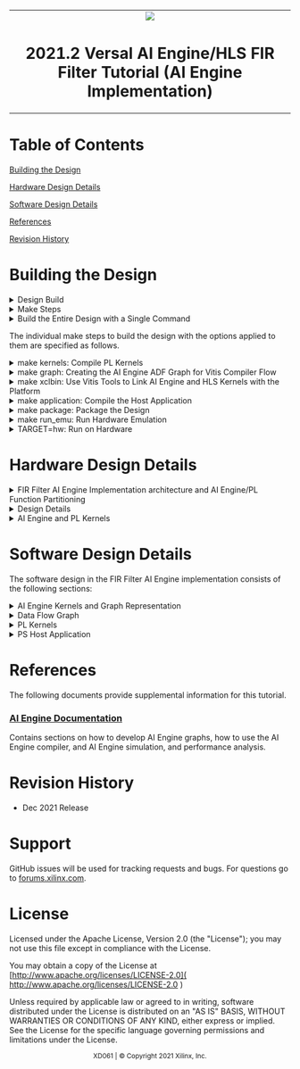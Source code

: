 <table>
 <tr>
   <td align="center"><img src="https://www.xilinx.com/content/dam/xilinx/imgs/press/media-kits/corporate/xilinx-logo.png" width="30%"/><h1>2021.2 Versal AI Engine/HLS FIR Filter Tutorial (AI Engine Implementation)</h1>
   </td>
 </tr>
</table>

# Table of Contents
[Building the Design](#building-the-design)

[Hardware Design Details](#hardware-design-details)

[Software Design Details](#software-design-details)

[References](#references)

[Revision History](#revision-history)

# Building the Design

<details>
<summary>Design Build</summary>

## Design Build
In this section, you will build and run the FIR filter design using the AI Engine implementation. You will compile the AI Engine design and integrate it into a larger system design (including the programmable logic (PL) kernels and processing system (PS) host application). You can review [Integrating the Application Section in the AI Engine Documentation](#ai-engine-documentation) for the general flow.

At the end of this section, the design flow will generate a new directory (called `build/`). Underneath are sub-directories named `fir_aie_$(N_FIR_FILTERS)firs_$(N_FIR_TAPS)taps` (for example, fir_aie_1firs_15taps) depending on value of `N_FIR_FILTERS` and `N_FIR_TAPS` chosen in the build. Each sub-directory contains the `Work/`, `hw_emu/`, and `hw/` subfolders. The `Work/` subfolder is an output from the AI Engine compiler. The `hw_emu/` subfolder contains the build for hardware emulation. The `hw/` subfolder contains the build for the hardware run on a VCK190 board.   

</details>

<details>
<summary>Make Steps</summary>

## Make Steps
To run the following `make` steps (e.g. `make kernels`, `make graph`, etc), you must be in the `Makefiles/` folder.
```bash
cd Makefiles
```

The following options can be specified in the make steps. See the make steps for instructions on how to apply them.

* TARGET: It can be set to "hw" or "hw_emu" to build the design in hardware or hardware emulation flow. Default is "hw_emu"

* N_FIR_FILTERS: Specifies the number of FIR filters in the chain. Default is 1.

* N_FIR_TAPS: Specifies the number of FIR filter taps. Default is 15.

* FIR_WINDOW_SIZE: Specifies the size of the ping-pong buffers inserted between the FIR filter kernels. Default is 256.

* EN_TRACE: Flag to enable trace data to be captured. 0 is disabled and 1 is enabled. Default is 0.

</details>

<details>
<summary>Build the Entire Design with a Single Command</summary>

## Build the Entire Design with a Single Command
If you are already familiar with the AI Engine and Vitis™ accelerated kernel compilation flows, you can build the entire design with one command:

```bash
make run (default hardware emulation, 1 filter 15 taps, no trace enabled)
```
or
```bash
make run TARGET=hw N_FIR_FILTERS=5 N_FIR_TAPS=15 EN_TRACE=1   (hardware, 5 FIR filters, each with 15 taps, enable tracing)
```

This command will run the `make kernels`,`make graph`,`make xclbin`,`make application`,`make package` and `make run_emu` for hardware emulation or to run on hardware (VCK190 board), depending on the `TARGET` you specify. The default `TARGET` without specification is hw_emu. The settings also apply to the following individual make steps.

**Note**

1) The generated files for a particular build are placed under individual directory: build/fir_aie_$(N_FIR_FILTERS)firs_$(N_FIR_TAPS)taps
2) See the specification in each of the following make steps for options used and location of input and output files.

</details>

The individual make steps to build the design with the options applied to them are specified as follows.

<details>
<summary>make kernels: Compile PL Kernels</summary>

## make kernels: Compile PL Kernels
In this step, the Vitis compiler takes any kernels (RTL or HLS C) in the PL region of the target platform (`xilinx_vck190_base_202120_1`) and compiles them into their respective XO files.

The following command compiles the kernels (default TARGET=hw_emu, N_FIR_FILTERS=1, N_FIR_TAPS=15, FIR_WINDOW_SIZE=256, EN_TRACE=0):

```
make kernels
```

The expanded command is as follows:
```
mkdir -p ../build/fir_aie_$(N_FIR_FILTERS)firs_$(N_FIR_TAPS)taps/hw_emu

cd ../build/fir_aie_$(N_FIR_FILTERS)firs_$(N_FIR_TAPS)taps/hw_emu

v++ 	--target hw_emu					\
	--hls.clock 250000000:datamover 			\
    -D N_FIR_TAPS=15
	--platform xilinx_vck190_base_202120_1		\
	--save-temps 					\
	--temp_dir _x 					\
	--verbose 					\
	-g -c 						\
	-k s2mm 					\
	../../../design/pl_src/s2mm.cpp 		\
	-o s2mm.hw_emu.xo   
```
Summary of the switches used:
|Switch|Description|
|  ---  |  ---  |
|--target \| -t [hw\|hw_emu]|Specifies the build target.|
|--hls.clock | Specifies a frequency in Hz at which the listed kernel(s) should be compiled by Vitis HLS. |
|--platform \| -f|Specifies the name of a supported acceleration platform as specified by the $PLATFORM_REPO_PATHS environment variable or the full path to the platform XPFM file.|
|--save-temps \| -s|Directs the Vitis compiler command to save intermediate files/directories created during the compilation and link process. Use the `--temp_dir` option to specify a location to write the intermediate files to.|
|--temp_dir <string>|This allows you to manage the location where the tool writes temporary files created during the build process. The temporary results are written by the Vitis compiler, and then removed, unless the `--save-temps` option is also specified.|
|--verbose|Display verbose/debug information.|
| -g | Generates code for debugging the kernel during software emulation. Using this option adds features to facilitate debugging the kernel as it is compiled. |
|--compile \| -c|Required for compilation to generate XO files from kernel source files.|
|--kernel \<arg\>\|-k \<arg\>|Compile only the specified kernel from the input file. Only one -k option is allowed per Vitis compiler command.|
|--output \| -o|Specifies the name of the output file generated by the `v++` command. The compilation process output name must end with the XO file suffix.|

[Detailed Description of All Vitis Compiler Switches](https://docs.xilinx.com/r/en-US/ug1393-vitis-application-acceleration/Vitis-Compiler-Command)

|Input|Description|
|  ---  |  ---  |
|datamover.cpp|The data-mover PL kernel source code.|

|Output|Description|
|  ---  |  ---  |
|datamover.hw/hw_emu.xo|The data-mover kernel object file.|

</details>

<details>
<summary>make graph: Creating the AI Engine ADF Graph for Vitis Compiler Flow</summary>

## make graph: Creating the AI Engine ADF Graph for Vitis Compiler Flow

An adaptive data flow (ADF) graph can be connected to an extensible Vitis platform (the graph I/Os can be connected either to platform ports or to ports on Vitis kernels through Vitis compiler connectivity directives.
* The AI Engine ADF C++ graph of the design contains AI Engine kernels.
* All interconnects between kernels are defined in the C++ graph
* All interconnections to external I/O are fully specified in the C++ simulation testbench (`graph.cpp`) that instantiates the C++ ADF graph object.

To compile the graph using the Makefile flow type (default TARGET=hw_emu, N_FIR_FILTERS=1, N_FIR_TAPS=15, FIR_WINDOW_SIZE=256, EN_TRACE=0):
```
make graph
```

The expanded command is as follows:
```
cd ../build/fir_aie_$(N_FIR_FILTERS)firs_$(N_FIR_TAPS)taps/hw_emu

aiecompiler -include=$(DSPLIB_ROOT)/L1/src/aie 		\
      --Xpreproc="-N_FIR_FILTERS=1" \
      --Xpreproc="-N_FIR_TAPS=15" \
		-include=$(DSPLIB_ROOT)/L1/include/aie 		\
		-include=$(DSPLIB_ROOT)/L2/include/aie 		\
		-include=../../../design/aie_src 		\
		--platform=$(PLATFORM_REPO_PATHS)/xilinx_vck190_base_202120_1/xilinx_vck190_base_202120_1.xpfm 	\
		--workdir=Work 					\
		--log-level=5 					\
		--pl-freq=300 					\
		--verbose 					\
		--dataflow 					\
		../../../design/aie_src/fir_aie_graph.cpp
 ```

Summary of the switches used:
|Switch|Description|
|  ---  |  ---  |
|--include=\<string\>|Specify compile-time include directory (zero or more).|
|--platform=\<string\>|This is a path to a Vitis platform file that defines the hardware and software components available when doing a hardware design and its RTL co-simulation.|
|--workdir=\<string\>|By default, the compiler writes all outputs to a sub-directory of the current directory, called Work. Use this option to specify a different output directory.|
|--log-level=\<int\>|Log level for verbose logging (default=1).|
|--pl-freq=\<value\>|Specifies the interface frequency (in MHz) for all PLIOs. The default frequency is a quarter of the AI Engine frequency and the maximum supported frequency is half of the AI Engine frequency. The PL frequency specific to each interface is provided in the graph.|
|--verbose|Verbose output of the AI Engine compiler emits compiler messages at various stages of compilation. These debug and tracing logs provide useful messages regarding the compilation process.|

[AI Engine Compiler Options](https://docs.xilinx.com/r/en-US/ug1076-ai-engine-environment/AI-Engine-Compiler-Options)
[AI Engine Programming Environment Documentation](https://docs.xilinx.com/r/en-US/ug1076-ai-engine-environment)

|Inputs Sources|Description|
|  ---  |  ---  |
|fir_aie_graph.cpp|AIE kernel base FIR filter graph source code.|

|Output Objects|Description|
|  ---  |  ---  |
|libadf.a|Compiled AI Engine design graph|
|Work/|Directory that contains all outputs of the AI Engine compiler.|

</details>


<details>
<summary>make xclbin: Use Vitis Tools to Link AI Engine and HLS Kernels with the Platform</summary>

## make xclbin: Use Vitis Tools to Link AI Engine and HLS Kernels with the Platform
After the AI Engine graph and PL HLS kernels have been compiled, you can use the Vitis compiler to link them with the platform to generate an XCLBIN file.

The Vitis tools allow you to integrate the AI Engine graph and HLS kernels into an existing extensible platform. This is an automated step from a software developer perspective where the platform chosen is provided by the hardware designer (or you can opt to use one of the many extensible base platforms provided by Xilinx and the Vitis tools build the hardware design and integrate the AI Engine and PL kernels into the design).

To test this feature in this tutorial, use the base VCK190 platform to build the design.

The command to run this step is shown as follows (default TARGET=hw_emu, N_FIR_FILTERS=1, N_FIR_TAPS=15, FIR_WINDOW_SIZE=256, EN_TRACE=0):
```
make xclbin
```

The expanded command is as follows:
```
cd ../build/fir_aie_$(N_FIR_FILTERS)firs_$(N_FIR_TAPS)taps/hw_emu

v++ 	-l 						\
	--platform xilinx_vck190_base_202120_1		\
	--save-temps 					\
	--temp_dir _x 					\
	--verbose 					\
	-g 						\
	--clock.defaultTolerance 0.001 			\
	--clock.freqHz 250000000:datamover_0 		\
	--config $(DESIGN_REPO)/system.cfg 		\
	-t hw_emu 					\
	-o vck190_aie_fir.hw_emu.xclbin  		\
	datamover.hw_emu.xo					\
        ../libadf.a

```

If EN_TRACE is enabled, the following `v++` flags are also set
```
	--profile.trace_memory DDR			\
   --profile.data datamover:datamover_0:all \
	--profile.data ai_engine_0.DataIn		\
	--profile.data ai_engine_0.DataOut

```
This will capture trace data for the ports specified.

Summary of the switches used:

|Switch|Description|
|  ---  |  ---  |
|--platform \| -f|Specifies the name of a supported acceleration platform as specified by the $PLATFORM_REPO_PATHS environment variable or the full path to the platform XPFM file.|
|--save-temps \| -s|Directs the `v++` command to save intermediate files/directories created during the compilation and link process. Use the `--temp_dir` option to specify a location to write the intermediate files to.|
|--temp_dir <string>|This allows you to manage the location where the tool writes temporary files created during the build process. The temporary results are written by the Vitis compiler, and then removed, unless the `--save-temps` option is also specified.|
|--verbose|Display verbose/debug information.|
| -g | Generates code for debugging the kernel during software emulation. Using this option adds features to facilitate debugging the kernel as it is compiled. |
|--clock.freqHz \<freq_in_Hz\>:\<cu\>\[.\<clk_pin\>\]|Specifies a clock frequency in Hz and assigns it to a list of associated compute units (CUs) and optionally specific clock pins on the CU.|
|--config <config_file>|Specifies a configuration file containing `v++` switches.|
|--target \| -t [hw\|hw_emu]|Specifies the build target.|
|--output \| -o|Specifies the name of the output file generated by the `v++` command. The linking process output file name must end with the .xclbin suffix|
|--profile.data [<kernel_name>\|all]:[<cu_name>\|all]:[<interface_name>\|all]\(:[counters\|all]\)|Enables monitoring of data ports through the monitor IPs. This option needs to be specified during linking. [Detailed Profiling Options](https://docs.xilinx.com/r/en-US/ug1393-vitis-application-acceleration/profile-Options) |
|--profile.trace_memory \<FIFO\>:\<size\>\|\<MEMORY\>[\<n\>]|When building the hardware target \(-t=hw\), use this option to specify the type and amount of memory to use for capturing trace data. [Detailed Profiling Options](https://docs.xilinx.com/r/en-US/ug1393-vitis-application-acceleration/profile-Options) |

[Detailed Description of All Vitis Compiler Switches](https://docs.xilinx.com/r/en-US/ug1393-vitis-application-acceleration/Vitis-Compiler-Command)
[Linking the Kernels in Vitis](https://docs.xilinx.com/r/en-US/ug1393-vitis-application-acceleration/Linking-the-Kernels)

|Inputs Sources|Description|
|  ---  |  ---  |
|datamover.hw/hw_emu.xo|The data-mover kernel object file.|
|libadf.a|Compiled AI Engine design graph|

|Output Objects|Description|
|  ---  |  ---  |
|vck190_aie_fir.hw_emu.xclbin|Compiled Platform Binary Container|

</details>

 <details>
<summary>make application: Compile the Host Application</summary>

## make application: Compile the Host Application
You can compile the host application by following the typical cross-compilation flow for the Cortex-A72. To build the application run the following command (default TARGET=hw_emu, N_FIR_FILTERS=1, N_FIR_TAPS=15, FIR_WINDOW_SIZE=256, EN_TRACE=0):
```
make application
```

The expanded command is as follows:
```
aarch64-linux-gnu-g++ 	-O 					\
			-c -std=c++14				\
			-D__linux__ 				\
			-D__PS_ENABLE_AIE__			\
			-DXAIE_DEBUG 				\
         -DITER_CNT=8 \
         -DN_FIR_FILTERS=1 \
         -DN_FIR_TAPS=15 \
			-I$(PLATFORM_REPO_PATHS)/sw/versal/xilinx-versal/sysroots/aarch64-xilinx-linux/usr/include/xrt 		\
			-I$(XILINX_VITIS)/aietools/include/ 									\
			-I$(PLATFORM_REPO_PATHS)/sw/versal/xilinx-versal/sysroots/aarch64-xilinx-linux/usr/include		\
			-I$(PLATFORM_REPO_PATHS)/sw/versal/xilinx-versal/sysroots/aarch64-xilinx-linux/usr/lib			\
			-I../../../design/aie_src		\
			-I../../../design/aie_src/inc		\
			-I../../../design/aie_src/src		\
			-I$(DSPLIB_ROOT)/L1/src/aie 		\
			-I$(DSPLIB_ROOT)/L1/include/aie		\
			-I$(DSPLIB_ROOT)/L2/include/aie 	\
			../../../build/fir_aie_$(N_FIR_FILTERS)firs_$(N_FIR_TAPS)taps/Work/ps/c_rts/aie_control_xrt.cpp 	\
			-o ../app_control.o

aarch64-linux-gnu-g++ 	-O 					\
			-c -std=c++14 				\
			-D__linux__ 				\
			-D__PS_ENABLE_AIE__ 			\
			-DXAIE_DEBUG				\
         -DITER_CNT=8 \
         -DN_FIR_FILTERS=1 \
         -DN_FIR_TAPS=15 \
			-I$(PLATFORM_REPO_PATHS)/sw/versal/xilinx-versal/sysroots/aarch64-xilinx-linux/usr/include/xrt 		\
			-I$(XILINX_VITIS)/aietools/include/ 									\			-I$(PLATFORM_REPO_PATHS)/sw/versal/xilinx-versal/sysroots/aarch64-xilinx-linux/usr/include		\
			-I$(PLATFORM_REPO_PATHS)/sw/versal/xilinx-versal/sysroots/aarch64-xilinx-linux/usr/lib			\
			-I../../../design/aie_src		\
			-I../../../design/aie_src/inc		\
			-I../../../design/aie_src/src		\
			-I../../../design/aie_src/xrt_inputs	\
			-I$(DSPLIB_ROOT)/L1/src/aie 		\
			-I$(DSPLIB_ROOT)/L1/include/aie 	\
			-I$(DSPLIB_ROOT)/L2/include/aie 	\
			../../../design/app_src/fir_aie_app.cpp \
			-o ../fir_aie_app.o 			\
			--sysroot=$(PLATFORM_REPO_PATHS)/sw/versal/xilinx-versal/sysroots/aarch64-xilinx-linux 			\
			-L$(PLATFORM_REPO_PATHS)/sw/versal/xilinx-versal/sysroots/aarch64-xilinx-linux/usr/lib 			\
			-L$(XILINX_VITIS)/aietools/lib/aarch64.o								\
			-L$(XILINX_VITIS)/aietools/lib/lnx64.o 	\
			-ladf_api_xrt 				\
			-lxrt_coreutil

aarch64-linux-gnu-g++ 	../app_control.o			\
			../fir_aie_app.o			\
			--sysroot=$(PLATFORM_REPO_PATHS)/sw/versal/xilinx-versal/sysroots/aarch64-xilinx-linux			\
			-L$(PLATFORM_REPO_PATHS)/sw/versal/xilinx-versal/sysroots/aarch64-xilinx-linux/usr/lib 			\
			-L$(XILINX_VITIS)/aietools/lib/aarch64.o							 	\
			-L$(XILINX_VITIS)/aietools/lib/lnx64.o 	\
			-ladf_api_xrt 				\
			-lxrt_coreutil 				\
			-o fir_aie_xrt.elf
```

Summary of the switches used:
|Switch|Description|
|  ---  |  ---  |
|-O \| Optimize| Optimizing compilation takes somewhat more time, and a lot more memory for a large function. With -O, the compiler tries to reduce code size and execution time, without performing any optimizations that can take a great deal of compilation time.|
|-c |Compile or assemble the source files, but do not link.|
|-std=<\standard\>|Set the language standard.|
|-D__linux__| |
|-DXAIE_DEBUG|Enable debug interface capabilities where certain core status, event status, or stack trace can be dumped out.|
|-D\<Pre-processor Macro String\>=\<value\>|Pass Pre-processor Macro definitions to the cross-compiler.|
|-I \<dir\>|Add the directory `dir` to the list of directories to be searched for header files.|
|-o \<file\>|Place output in file `<file>`. This applies regardless of the output being produced, whether it be an executable file, an object file, an assembler file or preprocessed C code.|
|--sysroot=\<dir\>|Use `dir` as the logical root directory for headers and libraries. For example, if the compiler would normally search for headers in `/usr/include` and libraries in `/usr/lib`, it will instead search `dir/usr/include` and `dir/usr/lib`. This is automatically set by the `env_setup.sh` script|
|-l\<library\>|Search the library named `library` when linking. The 2D-FFT tutorial requires `adf_api_xrt` and `xrt_coreutil` libraries.|
|-L \<dir\>|Add directory `<dir>` to the list of directories to be searched for -l.|

[XRT Documentation](https://xilinx.github.io/XRT/2021.2/html/index.html)
[Details of Host Application Programming](https://docs.xilinx.com/r/en-US/ug1076-ai-engine-environment/Host-Programming-for-Bare-metal-Systems)

|Inputs Sources|Description|
|  ---  |  ---  |
|Work/ps/c_rts/aie_control_xrt.cpp|This is the AI Engine control code generated implementing the FIR Filter graph APIs.|
|fir_aie_app.cpp|Host processor application source code file that will run on an A72 processor.|

|Intermediate Objects|Description|
|  ---  |  ---  |
|app_control.o|Compiled AI Engine control code object.|
|fir_aie_app.o|Compiled host processor application object.|


|Output Objects|Description|
|  ---  |  ---  |
|fir_aie_xrt.elf|The executable that will run on an A72 processor.|

</details>

<details>
<summary>make package: Package the Design</summary>

## make package: Package the Design
With the AI Engine outputs created, as well as the new platform, you can now generate the programmable device image (PDI) and a package to be used on an SD card. The PDI contains all executables, bitstreams, configurations of the device. The packaged SD card directory contains everything to boot Linux, the generated applications and `.xclbin`.

The command to run this step is as follows (default TARGET=hw_emu, N_FIR_FILTERS=1, N_FIR_TAPS=15, FIR_WINDOW_SIZE=256, EN_TRACE=0):
```
make package
```

or
```
cd ../build/fir_aie_$(N_FIR_FILTERS)firs_$(N_FIR_TAPS)taps/hw_emu

v++	-p  							\
	-t hw_emu						\
	--save-temps						\
	--temp_dir ../build/fir_aie_$(N_FIR_FILTERS)firs_$(N_FIR_TAPS)taps/hw_emu/_x						\
	-f xilinx_vck190_base_202120_1												\
	--package.sd_dir $(PLATFORM_REPO_PATHS)/sw/versal/xrt 									\
	--package.rootfs $(PLATFORM_REPO_PATHS)/sw/versal/xilinx-versal/rootfs.ext4 						\
	--package.kernel_image $(PLATFORM_REPO_PATHS)/sw/versal/xilinx-versal/Image 						\
	--package.boot_mode=sd													\
	--package.out_dir ../build/fir_aie_$(N_FIR_FILTERS)firs_$(N_FIR_TAPS)taps/hw_emu/package	        		\
	--package.image_format=ext4												\
	--package.sd_file	../build/fir_aie_$(N_FIR_FILTERS)firs_$(N_FIR_TAPS)taps/hw_emu/fir_aie_xrt.elf     		\
				../build/fir_aie_$(N_FIR_FILTERS)firs_$(N_FIR_TAPS)taps/hw_emu/vck190_aie_fir.hw_emu.xclbin 	\
				../build/fir_aie_$(N_FIR_FILTERS)firs_$(N_FIR_TAPS)taps/libadf.a 				\
	--package.defer_aie_run
```
If EN_TRACE is enabled, the following `v++` flags are also set
```
	--package.sd_file ./xrt.ini
```
This will include the XRT ini file which includes tracing parameters.

|Switch|Description|
|  ---  |  ---  |
|--package \| -p|Packages the final product at the end of the Vitis compile and link build process.|
|--target \| -t [hw\|hw_emu]|Specifies the build target.|
|--save-temps \| -s|Directs the `v++` command to save intermediate files/directories created during the compilation and link process. Use the `--temp_dir` option to specify a location to write the intermediate files to.|
|--temp_dir <string>|This allows you to manage the location where the tool writes temporary files created during the build process. The temporary results are written by the Vitis compiler, and then removed, unless the `--save-temps` option is also specified.|
|--platform \| -f|Specifies the name of a supported acceleration platform as specified by the $PLATFORM_REPO_PATHS environment variable or the full path to the platform XPFM file.|
|--package.sd_dir \<arg\>|Where <arg> specifies a folder to package into the sd_card directory/image. The contents of the directory are copied to a sub-folder of the sd_card folder.|
|--package.rootfs \<arg\>|Where \<arg\> specifies the absolute or relative path to a processed Linux root file system file. The platform RootFS file is available for download from xilinx.com. Refer to the Vitis Software Platform Installation for more information.|
|--package.kernel_image \<arg\>|Where \<arg\> specifies the absolute or relative path to a Linux kernel image file. Overrides the existing image available in the platform. The platform image file is available for download from xilinx.com. Refer to the Vitis Software Platform Installation for more information.|
|--package.boot_mode \<arg\>|Where \<arg\> specifies <ospi\|qspi\|sd> Boot mode used for running the application in emulation or on hardware.|
|--package.image_format|Where \<arg\> specifies \<ext4\|fat32\> output image file format. `ext4`: Linux file system and `fat32`: Windows file system|
|--package.sd_file|Where \<arg\> specifies an ELF or other data file to package into the `sd_card` directory/image. This option can be used repeatedly to specify multiple files to add to the `sd_card`.|
|--package.defer_aie_run| Load the AI Engine application with the ELF file, but wait to run it until graph run directs it. Required in PS based AI Engine flow.|

[Detailed Desicription of All Vitis Compiler Switches](https://docs.xilinx.com/r/en-US/ug1393-vitis-application-acceleration/Vitis-Compiler-Command)
[Details of Packaging the System](https://docs.xilinx.com/r/en-US/ug1076-ai-engine-environment/Packaging-the-System)

|Inputs Sources|Description|
|  ---  |  ---  |
|$(PLATFORM_REPO_PATHS)/sw/versal/xrt|The PS Host Application needs the XRT headers in this folder to execute.|
|$(PLATFORM_REPO_PATHS)/sw/versal/xilinx-versal/rootfs.ext4|The Root Filesystem file for Petalinux.|
|$(PLATFORM_REPO_PATHS)/sw/versal/xilinx-versal/Image|The pre-built Petalinux Image the processor boots from.|
|$(BUILD_TARGET_DIR)/fir_aie_xrt.elf|The PS Host Application executable created in the `make application` step.|
|$(BUILD_TARGET_DIR)/vck190_aie_fir.hw_emu.xclbin|The XCLBIN file created in the `make xclbin` step.|
|$(BUILD_TARGET_DIR)/libadf.a|The compiled AI Engine design graph created in the `make graph` step.|

The output of the `v++` Package step is the package directory that contains the contents to run hardware emulation.

|Output Objects|Description|
|  ---  |  ---  |
|$(BUILD_TARGET_DIR)/package|The hardware emulation package that contains the boot file, hardware emulation launch script, the PLM and PMC boot files, the PMC and QEMU command argument specification files, and the Vivado® tools simulation folder.|

</details>

<details>
<summary>make run_emu: Run Hardware Emulation</summary>

## make run_emu: Run Hardware Emulation
After packaging, everything is set to run emulation or hardware.
To run emulation use the following command (default TARGET=hw_emu, N_FIR_FILTERS=1, N_FIR_TAPS=15, FIR_WINDOW_SIZE=256, EN_TRACE=0):
```
make run_emu
```
or
```
cd ../build/fir_aie_$(N_FIR_FILTERS)firs_$(N_FIR_TAPS)taps/hw_emu/package
./launch_hw_emu.sh
```
When launched, you will see the QEMU simulator load. Wait for the autoboot countdown to go to zero, and after a few minutes, you will see the root Linux prompt come up:
```bash
root@versal-rootfs-common-2021_2:~#
```

In some cases, the following error might come up on the screen:
```
root@versal-rootfs-common-2021_2:~# xinit: giving up
xinit: unable to connect to X server: Connection refused
xinit: server error
Enabling notebook extension jupyter-js-widgets/extension...
      - Validating: OK
[C 13:46:09.233 NotebookApp] Bad config encountered during initialization:
[C 13:46:09.239 NotebookApp] No such notebook dir: ''/usr/share/example-notebooks''
```
The error can be ignored. Press <enter> to return to the root prompt.

After the root prompt comes up, run the following commands to run the design:  
```
mount /dev/mmcblk0p1 /mnt
cd /mnt
export XLC_EMULATION_MODE=hw_emu
export XILINX_XRT=/usr
./fir_aie_xrt.elf a.xclbin
```
The `fir_aie_xrt.elf` should execute, and after a few minutes, you should see the output with *TEST PASSED* on the console. When this is shown, run the following keyboard command to exit the QEMU instance:

```
#To exit QEMU Simulation
Press Ctrl-A, let go of the keyboard, and then press x
```

To run with waveform do the following:
```
cd ../build/fir_aie_$(N_FIR_FILTERS)firs_$(N_FIR_TAPS)taps/hw_emu/package
./launch_hw_emu.sh -graphic -xsim
```
The XSIM Waveform Viewer is launched. Drag and drop the signals into the Viewer and click Play to start the emulation. Go back to the terminal and wait for the Linux prompt to show up.

In the XSIM Waveform Viewer, you will see the signals you added to the waveform adjusting over the execution of the design. Once done, hit the pause button and close the window to end the emulation.

</details>

<details>
<summary>TARGET=hw: Run on Hardware</summary>

## Run on Hardware

To run the design in hardware, re-run the following "make" steps with TARGET=hw and other applicable options (see the previously listed make steps)
```
make kernels     TARGET=hw
make graph       TARGET=hw
make xclbin      TARGET=hw
make application TARGET=hw
make package     TARGET=hw
```
this can also be done is a single step as follows:
```
make build TARGET=hw
```

These commands create a `build/fir_aie_$(N_FIR_FILTERS)firs_$(N_FIR_TAPS)taps/hw` folder with the kernels, `xclbin`, and `package` for a hardware run.

Running the following command will copy the boot image (`fir_aie_$(N_FIR_FILTERS)firs_$(N_FIR_TAPS)taps/hw/package/sd_card.img`) to the run_dir folder (`run_dir/fir_aie_$(N_FIR_FILTERS)firs_$(N_FIR_TAPS)taps`):
```
make run_emu TARGET=hw
```

Now follow **Steps 1-9** to run the `fir_aie_xrt.elf` executable on your VCK190 board.

**Step 1.** Ensure your board is powered OFF.

**Step 2.** Use an SD card writer (such as balenaEtcher) to flash the `sd_card.img` file onto an SD card.

**Step 3.** Plug the flashed SD card into the top slot of the VCK190 board.

**Step 4.** Set the switch SW1 Mode\[3:0\]=1110 = OFF OFF OFF ON.

**Step 5.** Connect your computer to the VCK190 board using the included USB cable.

**Step 6.** Open a TeraTerm terminal and select the correct COM port. Set the port settings to the following:
```
Port: <COMMXX>
Speed: 115200
Data: 8 bit
Parity: none
Stop Bits: 1 bit
Flow control: none
Transmit delay: 0 msec/char 0 msec/line
```

**Step 7.** Power ON the board.

**Step 8.** Wait until you see the `root@versal-rootfs-common-2021_2` Linux command prompt. Press enter a few times to get past any `xinit` errors.

**Step 9.** Run the following commands into the TeraTerm terminal:
```
cd /mnt/sd-mmcblk0p1
export XILINX_XRT=/usr
./init.sh
./fir_aie_xrt.elf a.xclbin
```

After execution completes and the testcase passes data integrity check, 'TEST PASSED' should appear on the terminal.

</details>

# Hardware Design Details
<details>
<summary>FIR Filter AI Engine Implementation architecture and  AI Engine/PL Function Partitioning</summary>

## FIR Filter AI Engine Implementation Architecture and AI Engine/PL Function Partitioning
The following figure shows a high level block diagram of the design. The test harness consists of the compute kernels, data mover kernels and DDR to store input and output vectors. This setup is maintained in the two implementations (using AI Engine in this section of the tutorial and HLS & DSPs in the other). In this setup, the interface between the data mover kernels and DDR is memory mapped AXI4 and it is AXI4-stream between data mover kernel and AI Engine kernel. The mm2s kernel moves data from the DDR memory into the FIR Filter and the s2mm kernel moves the data from FIR filter back to DDR memory. The data widths of both the kernels are 128 bits wide, and they run at 300 MHz, providing a transfer rate of up to 1.2 Gsamples/sec.

![Image of FIR Filter AIE implementation architecture](images/fir_aie_block_diagram.png)

</details>

<details>
<summary>Design Details</summary>

## Design Details
The design in this tutorial starts with a base platform containing the control interface and processing system (CIPS), NoC, and AI Engine and the interfaces among them. The `v++` linker step builds on top of the base platform by adding the AI Engine graphs and PL kernels. To add the various functions in a system level design, PL kernels are added to the base platform depending on the application, that is, the PL kernels present in each design may vary. An ADF graph is connected to an extensible Vitis platform where the graph I/Os are connected either to the platform ports or to ports on Vitis kernels through the Vitis compiler connectivity directives. In the design, the components are added by v++ -l step (make XCLBIN in the tool flow section above) and include the following:
* FIR Filter AI Engine Graph (`libadf.a`)
* data mover kernel (`mm2s.[hw|hw_emu].xo` and `s2mm.[hw|hw_emu].xo`)
* connections interfaces defined in system configuration file (system.cfg)

To see a schematic view of the design with the extended platform as shown in the following figure, open in Vivado tools.

`build/fir_aie_$(N_FIR_FILTERS)firs_$(N_FIR_TAPS)taps/[hw|hw_emu]/_x/link/vivado/vpl/prj/prj.xpr`

![Image of FIR Filter AIE Platform schematic](images/fir_aie_vivado.png)

The actual FIR filter chain itself is implemented in the AI Engine domain. The graph connects together in a chain the specified number of filters. For purposes of simplicity in benchmarking, all the filters in the chain are identical, though it is unlikely such a chain would be used in a practical application.

Notice the system debugging and profiling IP (DPA) is added to the PL region of the device to capture AI Engine run-time trace data if the EN_TRACE option is enabled in the design. The mm2s/s2mm kernels and the AI Engine Array Interface are both operating at 300 MHz.

</details>

<details>
<summary>AI Engine and PL Kernels</summary>

## AI Engine and PL Kernels
The top level AI Engine graph fir_aie_graph.h instantiates the symmetric FIR filter from the AI Engine DSP library, (DSPLib), and uses a `for` loop to connect them all together in a chain. The file fir_aie_graph.cpp instantiates the filter chain, and connects it to the AI Engine's  128-bit PLIO interfaces.

The PL-based data mover consists of DATAMOVER kernels. It moves a data-pattern into the AIE Engine array via streaming interface the AI Engine array and the final FIR output from the AI Engine array is moved back into DATAMOVER kernel via streaming interface and checks for errors. The AI Engine array interface with the Datamover Kernel uses an AXI4-Stream interface.
Some additional details regarding the data mover kernels include:

**DATAMOVER**
* The data width is 128 bits.
* Frequency 250MHz.

</details>

# Software Design Details
The software design in the FIR Filter AI Engine implementation consists of the following sections:

<details>
<summary>AI Engine Kernels and Graph Representation</summary>

## AI Engine Kernels and Graph Representation
DSPLib FIR filter kernels are C/C++ programs written using specialized intrinsic calls that target the VLIW vector processor. The AI Engine compiler compiles the kernel code to produce an executable ELF file for each of the AI Engines being used in the design. Review [AI Engine Kernel Programming Section in the AI Engine Documentation](#ai-engine-documentation) for a high-level overview of kernel programming. These DSPLib kernels can be stitched together to function as AI Engine graphs written in C++. In this design, the AI Engine compiler writes a summary of compilation results to `build/fir_aie_$(N_FIR_FILTERS)firs_$(N_FIR_TAPS)taps/Work/fir_aie_graph.aiecompile_summary`. You can view the graph by running the following command:

`vitis_analyzer build/fir_aie_$(N_FIR_FILTERS)firs_$(N_FIR_TAPS)taps/Work/fir_aie_graph.aiecompile_summary`

The following figures show the graph representation of the AI Engine kernels (N_FIR_FILTERS=5, N_FIR_TAPS=64).

![Image of FIR Filter Chain, 5 Filters, each 64 taps](images/fir_aie_5firs_64taps_graph.png)

</details>

<details>
<summary>Data Flow Graph</summary>

## Data Flow Graph

This section describes the overall data-flow graph specification of the FIR filter design using AI Engine which is compiled by the AI Engine compiler. Refer to [AI Engine Programming Section in the AI Engine Documentation](#ai-engine-documentation) for information on ADF graphs.

The overall graph definition of the design is contained in the `fir_aiegraph.cpp` file. The top level graph in turns contains the subgraph, `fir_aie_graph.h`, which is described in the following subsection.

### Define the Graph Class
Define the FIR graph class by using the objects defined in the appropriate name space. It must include the ADF library. To access ADF library elements, the following declaration is used to scope into it:
` using namespace adf;`
In addition the following namespace is declared to access the DSPLib library:
`namespace dsplib = xf::dsp::aie`
All user graphs are defined from the class `graph`, for example:

`class FirGraph : public graph`

Declare the top level ports to the subgraph:

```public:
   port<input>  in;
   port<output> out;
```

### Instantiate DSPLib FIR Filters

The DSPLib symmetric FIR Filter kernels are created using the following array declaration. The pre-processor #if statement is used as a workaround here because in C++ each array element requires its own template parameters, even if they are identical:
```
        FirGraph():  FIR_ARRAY {
                dsplib::fir::sr_sym::fir_sr_sym_graph<T_DATA, T_COEF, N_FIR_TAPS, FIR_DOWNSHIFT, FIR_ROUND_MODE, FIR_WINDOW_SIZE, N_AIES_PER_FIR> (FIR_TAP_COEFS)
#if (N_FIR_FILTERS >= 2)
                , dsplib::fir::sr_sym::fir_sr_sym_graph<T_DATA, T_COEF, N_FIR_TAPS, FIR_DOWNSHIFT, FIR_ROUND_MODE, FIR_WINDOW_SIZE, N_AIES_PER_FIR> (FIR_TAP_COEFS)
#endif
#if (N_FIR_FILTERS >= 3)
                , dsplib::fir::sr_sym::fir_sr_sym_graph<T_DATA, T_COEF, N_FIR_TAPS, FIR_DOWNSHIFT, FIR_ROUND_MODE, FIR_WINDOW_SIZE, N_AIES_PER_FIR> (FIR_TAP_COEFS)
#endif
<... etc>
```


### Add Connectivity Information
This is done by using the templated connect<> object. For our cascaded chain, the first FIR filter must have its input connected to the subgraph input `in`, and the last FIR filter must have its output connected to the subgraph output `out`. If there is more than one FIR filter, their inputs and outputs must be daisy chained together:

```
                connect<>(in, FIR_ARRAY[0].in);
                if (N_FIR_FILTERS > 1)  {
                        for (ix = 1; ix < N_FIR_FILTERS; ix++)  {
                                connect<>(FIR_ARRAY[ix-1].out, FIR_ARRAY[ix].in);
                        }
                }
                connect<>(FIR_ARRAY[N_FIR_FILTERS-1].out, out);
```

### Top Level Application
Define a top-level application file (`fir_aie_graph.cpp` in this design) specifies the top level port connectivity (the PLIO objects, which also have file names provided for simulation purposes). It then creates a platform object, connecting up the PLIO objects to it. It also creates an instance of the `FirGraph` graph, and connects the FilterChain to the platform's IOs
that contains an instance of the graph class and connects the graph to a simulation platform to provide file input and output:
```
PLIO *pldata_in  = new PLIO("DataIn",  plio_128_bits,"data/fir_input_128b.txt");
PLIO *pldata_out = new PLIO("DataOut", plio_128_bits,"data/fir_output_128b.txt");

simulation::platform<1,1>  platform(pldata_in, pldata_out);
FirGraph FilterChain;

connect<> net0(platform.src[0], FilterChain.in);
connect<> net1(FilterChain.out, platform.sink[0]);
```

### Simulator Control

For this graph to be simulated using the AI Engine simulator, or the x86 functional simulator, the main function is defined, which calls methods to initialize the FilterChain, runs it the specified number of iterations, and then performs cleanup:
```
#if defined(__AIESIM__) || defined(__NEW_X86Sim__)

int main(void) {
        FilterChain.init() ;
        FilterChain.run(N_ITERATIONS);
        FilterChain.end() ;
    return 0 ;
}

#endif
```
Refer to the [AI Engine Documentation](https://docs.xilinx.com/search/all?filters=Document_ID~%2522UG1076%2522_%2522UG1079%2522&content-lang=en-US) for details.

Note that for running on hardware (hw) or hardware emulation (hw_emu), the main() function is not required. In this case, it is only necessary to create an instance of the platform and graph, and the PS Host application code will control it via XRT calls. (See PS Host Application in the following section)


</details>

<details>
<summary>PL Kernels</summary>

## PL Kernels

In addition to the kernels operating in the AI Engine array, this design specifies kernels to run in the PL region of the device (written in HLS C++). The software design of the data mover kernels are described below:

### datamover (datamover.cpp)
The datamover kernel reads and write data from and to the AI Engine Array, via the AXI4-Stream Interface

#### Arguments
The datamover kernel takes the following arguments:
* `ap_int<N>` is an arbitrary precision integer data type defined in `ap_int.h` where `N` is a bit-size from 1-1024. In this design, the bit-size is set to 128.
* `hls::stream<qdma_axis<D,0,0,0>>` is a data type defined in `ap_axi_sdata.h`. It is a special data class used for data transfer when using a streaming platform. The parameter `<D>` is the data width of the streaming interface which is set to 128. The remaining three parameters should be set to 0.

The datamover kernel also specifies the following pragmas to help optimize the kernel code and adhere to interface protocols:

#### pragma HLS INTERFACE s_axilite
The datamover kernels has one `s_axilite` interface (specifying a AXI4-Lite slave I/O protocol) with `bundle=control` associated with all the arguments (`size` and iterCnt). This interface is also associated with `return`.

#### pragma HLS INTERFACE axis
The datamover kernel has one `axis` interface (specifying a AXI4-Stream I/O protocol)

#### pragma HLS PIPELINE II=1
The datamover kernel has a `for` loop that is a candidate for burst read because the memory addresses per loop iteration is consecutive (`ARBURST=INCR`). To pipeline this `for` loop, you can use this pragma by setting the initiation interval (`II`) = 1.

</details>

<details>
<summary>PS Host Application</summary>

## PS Host Application
The FIR filter AI Engine tutorial uses the embedded PS as an external controller to control the AI Engine graph and data mover PL kernel. Review [Programming the PS Host Application Section in the AI Engine Documentation](#ai-engine-documentation) to understand the process to create a host application.

In addition to the PS host application (`design/app_src/fir_aie_app.cpp`), the AI Engine control code must also be compiled. This control code (`aie_control_xrt.cpp`) is generated by the AI Engine compiler when compiling the AI Engine design graph and kernel code.

The AI Engine control code is used by the PS host application for the following reasons:
* Control the initial loading of the AI Engine kernels
* Run the graph for several iterations, exit, and reset the AI Engine tiles.

Within the PS host application, three classes are defined (two for the PL kernels (datamover) and one for the FilterChain graph), which defines methods used to control and monitor the corresponding kernels.

The main sections of the PS host application code is described in the following subsections:

### Include graph.cpp
Include the `fir_aie_graph.cpp` AI Engine application file. This file contains the instantiation of the AI Engine FIR FilterChain data flow graph object, and is required so the application code understands the structure of the graph.
```
#include fir_aie_graph.cpp
```

### load_xclbin Function
This function is responsible for loading the XCLBIN file into the device.

### Datamover Class
This class provides the following methods for controlling/monitoring this kernel:
* init(): Opens the kernel, and sets the kernel parameters (location of the buffer object, and its length).
* run(): starts execution of the datamover kernel
* waitTo_complete(): waits for the datamover kernel to finish
* close(): closes the input data buffer object and kernel

### FIR Chain Class
This class provides the following methods for controlling the graph:
* init(): opens the AI Engine FIR chain graph
* run(): resets and starts execution the AI Engine FIR chain graph
* close(): closes the graph

### Main Function
This is the main PS application code that controls the kernels and runs data through the design. The various steps this code goes through is described in the following subsections.

#### 1. Check Command Line Argument
The beginning of the A72 application is represented by the main function. It takes in one command line argument: an XCLBIN file.

#### 2. Open XCLBIN
The A72 application loads the XCLBIN binary file and creates the data mover kernels to be executed on the device.

#### 3. Create and Initialize Data Mover Kernels and FIR Chain Graph
Create the kernel objects and initialize them.

#### 4. Run the Data Mover Kernel and FIR Chain Graph
Start execution of the FIR Filter Graph and the datamover kernel.

#### 5. Wait for Data Mover Kernels to Complete
Wait for the datamover kernel to complete.

#### 6. Verify Output Results
Compare data in output with the reference golden data and get the error count from the kernel.

#### 7. Release Allocated Resources
Close the datamover kernel and FIR chain graph.

</details>

# References
The following documents provide supplemental information for this tutorial.

### [AI Engine Documentation](https://docs.xilinx.com/search/all?filters=Document_ID~%2522UG1076%2522_%2522UG1079%2522&content-lang=en-US)
Contains sections on how to develop AI Engine graphs, how to use the AI Engine compiler, and AI Engine simulation, and performance analysis.

# Revision History
* Dec 2021 Release

# Support

GitHub issues will be used for tracking requests and bugs. For questions go to [forums.xilinx.com](http://forums.xilinx.com/).

# License

Licensed under the Apache License, Version 2.0 (the "License"); you may not use this file except in compliance with the License.

You may obtain a copy of the License at [http://www.apache.org/licenses/LICENSE-2.0]( http://www.apache.org/licenses/LICENSE-2.0 )

Unless required by applicable law or agreed to in writing, software distributed under the License is distributed on an "AS IS" BASIS, WITHOUT WARRANTIES OR CONDITIONS OF ANY KIND, either express or implied. See the License for the specific language governing permissions and limitations under the License.

<p align="center"><sup>XD061 | &copy; Copyright 2021 Xilinx, Inc.</sup></p>
